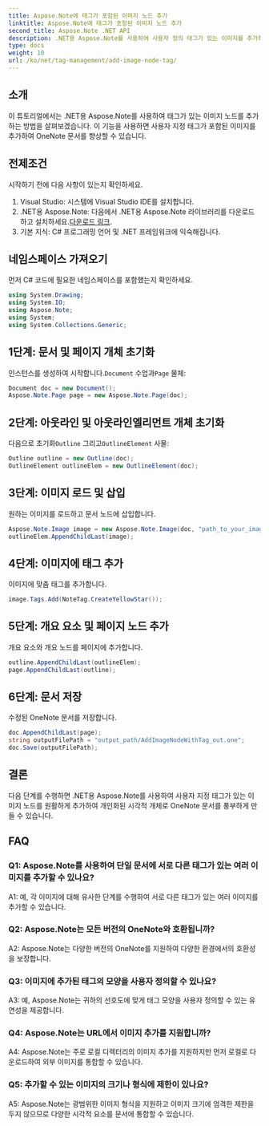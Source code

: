 ```yaml
---
title: Aspose.Note에 태그가 포함된 이미지 노드 추가
linktitle: Aspose.Note에 태그가 포함된 이미지 노드 추가
second_title: Aspose.Note .NET API
description: .NET용 Aspose.Note를 사용하여 사용자 정의 태그가 있는 이미지를 추가하여 OneNote 문서를 향상시키는 방법을 알아보세요.
type: docs
weight: 10
url: /ko/net/tag-management/add-image-node-tag/
---
```

## 소개

이 튜토리얼에서는 .NET용 Aspose.Note를 사용하여 태그가 있는 이미지 노드를 추가하는 방법을 살펴보겠습니다. 이 기능을 사용하면 사용자 지정 태그가 포함된 이미지를 추가하여 OneNote 문서를 향상할 수 있습니다.

## 전제조건

시작하기 전에 다음 사항이 있는지 확인하세요.

1. Visual Studio: 시스템에 Visual Studio IDE를 설치합니다.
2.  .NET용 Aspose.Note: 다음에서 .NET용 Aspose.Note 라이브러리를 다운로드하고 설치하세요.[다운로드 링크](https://releases.aspose.com/note/net/).
3. 기본 지식: C# 프로그래밍 언어 및 .NET 프레임워크에 익숙해집니다.

## 네임스페이스 가져오기

먼저 C# 코드에 필요한 네임스페이스를 포함했는지 확인하세요.

```csharp
using System.Drawing;
using System.IO;
using Aspose.Note;
using System;
using System.Collections.Generic;
```

## 1단계: 문서 및 페이지 개체 초기화

 인스턴스를 생성하여 시작합니다.`Document` 수업과`Page` 물체:

```csharp
Document doc = new Document();
Aspose.Note.Page page = new Aspose.Note.Page(doc);
```

## 2단계: 아웃라인 및 아웃라인엘리먼트 개체 초기화

 다음으로 초기화`Outline` 그리고`OutlineElement` 사물:

```csharp
Outline outline = new Outline(doc);
OutlineElement outlineElem = new OutlineElement(doc);
```

## 3단계: 이미지 로드 및 삽입

원하는 이미지를 로드하고 문서 노드에 삽입합니다.

```csharp
Aspose.Note.Image image = new Aspose.Note.Image(doc, "path_to_your_image.jpg");
outlineElem.AppendChildLast(image);
```

## 4단계: 이미지에 태그 추가

이미지에 맞춤 태그를 추가합니다.

```csharp
image.Tags.Add(NoteTag.CreateYellowStar());
```

## 5단계: 개요 요소 및 페이지 노드 추가

개요 요소와 개요 노드를 페이지에 추가합니다.

```csharp
outline.AppendChildLast(outlineElem);
page.AppendChildLast(outline);
```

## 6단계: 문서 저장

수정된 OneNote 문서를 저장합니다.

```csharp
doc.AppendChildLast(page);
string outputFilePath = "output_path/AddImageNodeWithTag_out.one";
doc.Save(outputFilePath);
```

## 결론

다음 단계를 수행하면 .NET용 Aspose.Note를 사용하여 사용자 지정 태그가 있는 이미지 노드를 원활하게 추가하여 개인화된 시각적 개체로 OneNote 문서를 풍부하게 만들 수 있습니다.

## FAQ

### Q1: Aspose.Note를 사용하여 단일 문서에 서로 다른 태그가 있는 여러 이미지를 추가할 수 있나요?

A1: 예, 각 이미지에 대해 유사한 단계를 수행하여 서로 다른 태그가 있는 여러 이미지를 추가할 수 있습니다.

### Q2: Aspose.Note는 모든 버전의 OneNote와 호환됩니까?

A2: Aspose.Note는 다양한 버전의 OneNote를 지원하여 다양한 환경에서의 호환성을 보장합니다.

### Q3: 이미지에 추가된 태그의 모양을 사용자 정의할 수 있나요?

A3: 예, Aspose.Note는 귀하의 선호도에 맞게 태그 모양을 사용자 정의할 수 있는 유연성을 제공합니다.

### Q4: Aspose.Note는 URL에서 이미지 추가를 지원합니까?

A4: Aspose.Note는 주로 로컬 디렉터리의 이미지 추가를 지원하지만 먼저 로컬로 다운로드하여 외부 이미지를 통합할 수 있습니다.

### Q5: 추가할 수 있는 이미지의 크기나 형식에 제한이 있나요?

A5: Aspose.Note는 광범위한 이미지 형식을 지원하고 이미지 크기에 엄격한 제한을 두지 않으므로 다양한 시각적 요소를 문서에 통합할 수 있습니다.